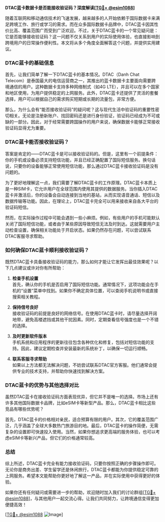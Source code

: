 **DTAC蓝卡数据卡是否能接收验证码？深度解读[[TG💪+ @esim1088](https://t.me/s/esim1088)]**

随着互联网和移动通信技术的飞速发展，越来越多的人开始依赖于国际数据卡来满足跨境工作、旅行或学习的需求。而在众多国际数据卡品牌中，DTAC蓝卡因其性价比高、覆盖范围广而受到广泛欢迎。不过，关于DTAC蓝卡的一个常见疑问是：它是否能够接收验证码？这一问题不仅关系到用户的实际使用体验，也直接影响到跨境用户的日常操作便利性。本文将从多个角度全面解答这个问题，并提供实用建议。

### DTAC蓝卡的基础信息

首先，让我们简单了解一下DTAC蓝卡的基本情况。DTAC（Danh Chat Telecom）是泰国最大的电信运营商之一，其推出的蓝卡数据卡主要面向需要跨境通信的用户。这种数据卡支持多种网络制式（如4G LTE），并且可以在多个国家和地区使用，为用户提供稳定的上网服务。此外，DTAC蓝卡还提供了灵活的套餐选择，用户可以根据自己的需求购买短期或长期的流量包，非常方便。

那么，为什么会有“能否接收验证码”的疑问呢？这与现代生活中验证码的重要性密切相关。无论是注册新账户、找回密码还是进行身份验证，验证码已经成为不可或缺的一部分。因此，对于经常需要跨国操作的用户来说，确保数据卡能够正常接收验证码显得尤为重要。

### DTAC蓝卡能否接收验证码？

答案是肯定的——DTAC蓝卡是可以接收验证码的。但是，这里有一个前提条件：你的手机或设备必须支持短信功能，并且已经正确配置了国际短信服务。换句话说，只要你的设备能够正常使用短信功能，那么通过DTAC蓝卡接收验证码是没有问题的。

为了更好地理解这一点，我们需要了解DTAC蓝卡的工作原理。DTAC蓝卡本质上是一种SIM卡，它允许用户在全球范围内使用其提供的数据服务。当你插入DTAC蓝卡并激活后，你的设备会自动连接到当地的基站，从而实现语音通话、短信以及数据传输等功能。因此，在理论上，DTAC蓝卡完全可以用来接收来自各大平台的验证码短信。

然而，在实际操作过程中可能会遇到一些小麻烦。例如，有些用户的手机可能默认关闭了国际短信功能，或者由于某些原因导致短信无法及时到达。这就需要用户主动检查设置，确保相关功能处于开启状态。如果仍然存在问题，可以尝试联系DTAC客服寻求帮助。

### 如何确保DTAC蓝卡顺利接收验证码？

既然DTAC蓝卡具备接收验证码的能力，那么如何才能让它发挥出最佳效果呢？以下几点建议或许对你有所帮助：

1. **检查手机设置**  
   首先，确认你的手机是否启用了国际短信功能。通常情况下，这项功能会在手机的“设置”菜单中找到。如果你不确定具体位置，可以查阅手机说明书或直接搜索相关教程。

2. **保持信号良好**  
   接收验证码的前提是良好的网络信号。在使用DTAC蓝卡时，请尽量选择开阔地带，避免高楼遮挡或其他干扰因素。同时，定期查看信号强度也是一个不错的选择。

3. **及时更新软件版本**  
   手机系统和应用程序的更新往往包含各种优化和修复，包括对短信功能的支持。因此，建议定期检查并安装最新的系统补丁，以确保一切运行顺畅。

4. **联系客服寻求帮助**  
   如果以上方法都无法解决问题，不妨尝试联系DTAC官方客服。他们通常会提供专业的技术支持，并帮助你快速找到解决方案。

### DTAC蓝卡的优势与其他选择对比

虽然DTAC蓝卡在接收验证码方面表现优异，但它并不是唯一的选择。市场上还有许多其他国际数据卡品牌，比如eSIM卡等新型产品。那么，DTAC蓝卡相比这些竞品有哪些优势呢？

首先，DTAC蓝卡的价格相对亲民，适合预算有限的用户。其次，它的覆盖范围广泛，几乎涵盖了全球大多数热门旅游目的地。最后，DTAC蓝卡的操作简便，无需复杂的设置即可快速投入使用。当然，如果你想追求更高端的服务体验，也可以考虑eSIM卡等新兴产品，但它们的价格通常较高。

### 总结

综上所述，DTAC蓝卡完全有能力接收验证码，只要你按照正确的步骤操作即可。无论你是商务出差、学生留学还是休闲旅行，DTAC蓝卡都能为你提供稳定可靠的上网服务。希望本文能帮助你更好地了解这一产品，并在实际使用中获得更好的体验。

如果你还有任何疑问或需要进一步的帮助，欢迎随时加入我们的讨论群组[[TG💪+ @esim1088](https://t.me/s/esim1088)]，与其他用户一起交流心得。让我们共同努力，让跨境通信变得更加便捷高效！

[[TG💪+ @esim1088](https://t.me/s/esim1088) ![Image](https://i.postimg.cc/4NQfJmqS/Snipaste-2025-05-13-00-14-12.png)]